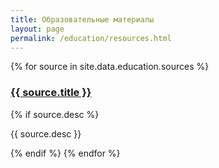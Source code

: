 ```yaml
---
title: Образовательные материалы
layout: page
permalink: /education/resources.html
---
```


{% for source in site.data.education.sources %}
  <div class="w3-panel w3-card"><h3><a href="{{ source.link }}">{{ source.title }}</a></h3>
  {% if source.desc %}
  <p>{{ source.desc }}</p>
  </div>
  {% endif %}
{% endfor %}
